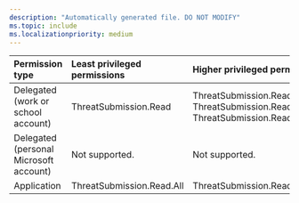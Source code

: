 ```yaml
---
description: "Automatically generated file. DO NOT MODIFY"
ms.topic: include
ms.localizationpriority: medium
---
```


|Permission type|Least privileged permissions|Higher privileged permissions|
|:---|:---|:---|
|Delegated (work or school account)|ThreatSubmission.Read|ThreatSubmission.ReadWrite, ThreatSubmission.Read.All, ThreatSubmission.ReadWrite.All|
|Delegated (personal Microsoft account)|Not supported.|Not supported.|
|Application|ThreatSubmission.Read.All|ThreatSubmission.ReadWrite.All|


